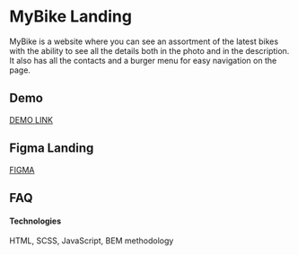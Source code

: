 # MyBike Landing

MyBike is a website where you can see an assortment of the latest bikes with the ability to see all the details both in the photo and in the description. It also has all the contacts and a burger menu for easy navigation on the page.

## Demo

[DEMO LINK](https://yaroslav-vasilyev.github.io/layout_miami/)

## Figma Landing

[FIGMA](https://www.figma.com/file/NZQAIydtHo5QkINyGLHNcq/BIKE-New-Version?node-id=0%3A1)

## FAQ

#### Technologies

HTML, SCSS, JavaScript, BEM methodology


